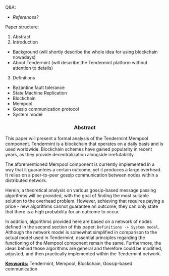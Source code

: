 
Q&A:
- *References?*

Paper structure:
1. Abstract
2. Introduction
* Background (will shortly describe the whole idea for using blockchain nowadays)
* About Tendermint (will describe the Tendermint platform without attention to details)
3. Definitions
* Byzantine fault tolerance
* State Machine Replication
* Blockchain
* Mempool
* Gossip communication protocol
* System model

<div align='center'> 
	<h3>Abstract</h3>
</div>

This paper will present a formal analysis of the Tendermint Mempool component. Tendermint is a blockchain that operates on a daily basis and is used worldwide. Blockchain schemes have gained popularity in recent years, as they provide decentralization alongside irrefutability.  

The aforementioned Mempool component is currently implemented in a way that it guarantees a certain outcome, yet it produces a large overhead. It relies on a peer-to-peer gossip communication between nodes within a distributed network. 

Herein, a theoretical analysis on various gossip-based message passing algorithms will be provided, with the goal of finding the most suitable solution to the overhead problem. However, achieving that requires paying a price - new algorithms cannot guarantee an outcome, they can only state that there is a high probability for an outcome to occur.

In addition, algorithms provided here are based on a network of nodes defined in the second section of this paper: `Definitions -> System model`. Although the network model is somewhat simplified  in comparison to the actual model used in Tendermint,
essential principles regarding the functioning of the Mempool  component remain the same. Furthermore, the ideas behind those algorithms are general and therefore could be modified, adjusted, and then practically implemented within the Tendermint network.

<u>**Keywords:**</u> Tendermint, Mempool, Blockchain, Gossip-based communication

<!--stackedit_data:
eyJoaXN0b3J5IjpbOTg0ODAzMjUzLC0xMjE5NzgwMTk2LC0yMD
Y3NjM5NDQyLC00NDk1OTY5MzIsMTcxODg3MTQxMywtMTc0OTA0
MDcwOSwtMTQ2NjA5Njg2MywtMTI2MzMwNDA2LDEzMTg2MjQ1MT
AsLTkyMDE0MDgwOSwxMjM4MjIwMjgxLC0xMjcwNDIxNDgyLDk2
OTYxNjQ4OCwxODY2NjA4NTE4LDE3NzIzMTk3OTUsNDgxMzE5NT
k3LDcyNTI1MDQ1OSwtMTAzODc3MzIzNywtMTM5NjM0MTk0LDE2
OTkzNDk0ODJdfQ==
-->